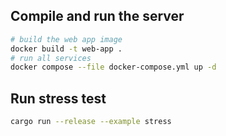 ## Compile and run the server

```bash
# build the web app image
docker build -t web-app .
# run all services
docker compose --file docker-compose.yml up -d
```

## Run stress test

```bash
cargo run --release --example stress
```